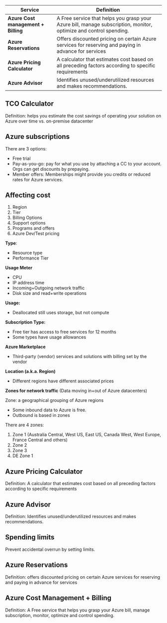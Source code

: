| Service | Definition |
| -- | --|
|**Azure Cost management + Billing**| A Free service that helps you grasp your Azure bill, manage subscription, monitor, optimize and control spending.|
|**Azure Reservations** | Offers discounted pricing on certain Azure services for reserving and paying in advance for services|
|**Azure Pricing Calculator**| A calculator that estimates cost based on all preceding factors according to specific requirements|
|**Azure Advisor** |Identifies unused/underutilized resources and makes recommendations.|

## TCO Calculator

Definition: helps you estimate the cost savings of operating your solution on Azure over time vs. on-premise datacenter


## Azure subscriptions

There are 3 options:

* Free trial
* Pay-as-you-go: pay for what you use by attaching a CC to your account. Orgs can get discounts by prepaying.
* Member offers: Memberships might provide you credits or reduced rates for Azure services.


## Affecting cost

1. Region
1. Tier
1. Billing Options
1. Support options
1. Programs and offers
1. Azure Dev/Test pricing

**Type**:
* Resource type
* Performance Tier

**Usage Meter**
* CPU
* IP address time
* Incoming+Outgoing network traffic
* Disk size and read+write operations

**Usage:**
* Deallocated still uses storage, but not compute

**Subscription Type:**

* Free tier has access to free services for 12 months
* Some types have usage allowances 

**Azure Marketplace**

* Third-party (vendor) services and solutions with billing set by the vendor

**Location (a.k.a. Region)**

* Different regions have different associated prices

**Zones for network traffic**
(Data moving in+out of Azure datacenters)

Zone: a geographical grouping of Azure regions

* Some inbound data to Azure is free. 
* Outbound is based in zones

There are 4 zones:

1. Zone 1 (Australia Central, West US, East US, Canada West, West Europe, France Central and others)
1. Zone 2
1. Zone 3
1. DE Zone 1


## Azure Pricing Calculator

Definition: A calculator that estimates cost based on all preceding factors according to specific requirements

## Azure Advisor

Definition: Identifies unused/underutilized resources and makes recommendations.

## Spending limits

Prevent accidental overrun by setting limits.

## Azure Reservations

Definition: offers discounted pricing on certain Azure services for reserving and paying in advance for services

## Azure Cost Management + Billing

Definition: A Free service that helps you grasp your Azure bill, manage subscription, monitor, optimize and control spending.